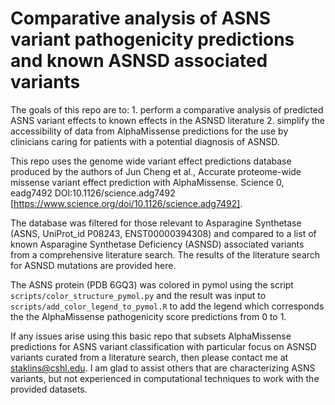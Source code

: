 # Comparative analysis of ASNS variant pathogenicity predictions and known ASNSD associated variants

The goals of this repo are to:
    1. perform a comparative analysis of predicted ASNS variant effects to known effects in the ASNSD literature
    2. simplify the accessibility of data from AlphaMissense predictions for the use by clinicians caring for patients with a potential diagnosis of ASNSD.

This repo uses the genome wide variant effect predictions database produced by the authors of Jun Cheng et al., Accurate proteome-wide missense variant effect prediction with AlphaMissense. Science 0, eadg7492 DOI:10.1126/science.adg7492 [https://www.science.org/doi/10.1126/science.adg7492]. 

The database was filtered for those relevant to Asparagine Synthetase (ASNS, UniProt_id P08243, ENST00000394308) and compared to a list of known Asparagine Synthetase Deficiency (ASNSD) associated variants from a comprehensive literature search. The results of the literature search for ASNSD mutations are provided here.

The ASNS protein (PDB 6GQ3) was colored in pymol using the script `scripts/color_structure_pymol.py` and the result was input to `scripts/add_color_legend_to_pymol.R` to add the legend which corresponds the the AlphaMissense pathogenicity score predictions from 0 to 1.

If any issues arise using this basic repo that subsets AlphaMissense predictions for ASNS variant classification with particular focus on ASNSD variants curated from a literature search, then please contact me at staklins@cshl.edu. I am glad to assist others that are characterizing ASNS variants, but not experienced in computational techniques to work with the provided datasets.